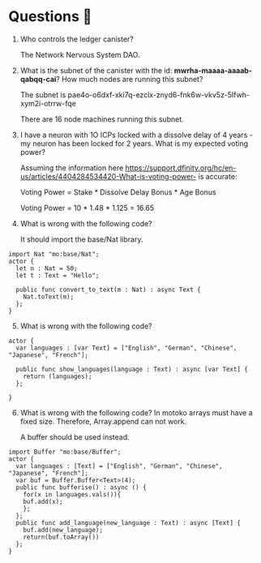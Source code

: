 # Questions 🙋

1. Who controls the ledger canister?

    The Network Nervous System DAO.

2. What is the subnet of the canister with the id: **mwrha-maaaa-aaaab-qabqq-cai**? How much nodes are running this subnet?  

    The subnet is pae4o-o6dxf-xki7q-ezclx-znyd6-fnk6w-vkv5z-5lfwh-xym2i-otrrw-fqe

    There are 16 node machines running this subnet. 


3. I have a neuron with 1O ICPs locked with a dissolve delay of 4 years - my neuron has been locked for 2 years. What is my expected voting power?

    Assuming the information here https://support.dfinity.org/hc/en-us/articles/4404284534420-What-is-voting-power- is accurate:

    Voting Power = Stake * Dissolve Delay Bonus * Age Bonus
    
    Voting Power = 10 * 1.48 * 1.125 = 16.65

4. What is wrong with the following code?

    It should import the base/Nat library.
```
import Nat "mo:base/Nat";
actor {
  let n : Nat = 50;
  let t : Text = "Hello";

  public func convert_to_text(m : Nat) : async Text {
    Nat.toText(m);
  };
}
```
5. What is wrong with the following code?
```
actor {
  var languages : [var Text] = ["English", "German", "Chinese", "Japanese", "French"];

  public func show_languages(language : Text) : async [var Text] {
    return (languages);
  };
 
}
```
6. What is wrong with the following code?
    In motoko arrays must have a fixed size. Therefore, Array.append can not work. 

    A buffer should be used instead. 
```
import Buffer "mo:base/Buffer";
actor {
  var languages : [Text] = ["English", "German", "Chinese", "Japanese", "French"];
  var buf = Buffer.Buffer<Text>(4);
  public func bufferise() : async () {
    for(x in languages.vals()){
    buf.add(x);
    };
  };
  public func add_language(new_language : Text) : async [Text] {
    buf.add(new_language);
    return(buf.toArray())
  };
}
```

